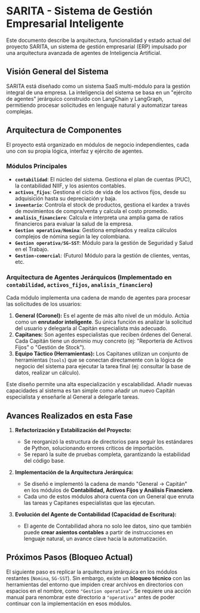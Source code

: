 # SARITA - Sistema de Gestión Empresarial Inteligente

Este documento describe la arquitectura, funcionalidad y estado actual del proyecto SARITA, un sistema de gestión empresarial (ERP) impulsado por una arquitectura avanzada de agentes de Inteligencia Artificial.

## Visión General del Sistema

SARITA está diseñado como un sistema SaaS multi-módulo para la gestión integral de una empresa. La inteligencia del sistema se basa en un "ejército de agentes" jerárquico construido con LangChain y LangGraph, permitiendo procesar solicitudes en lenguaje natural y automatizar tareas complejas.

## Arquitectura de Componentes

El proyecto está organizado en módulos de negocio independientes, cada uno con su propia lógica, interfaz y ejército de agentes.

### Módulos Principales
*   **`contabilidad`**: El núcleo del sistema. Gestiona el plan de cuentas (PUC), la contabilidad NIIF, y los asientos contables.
*   **`activos_fijos`**: Gestiona el ciclo de vida de los activos fijos, desde su adquisición hasta su depreciación y baja.
*   **`inventario`**: Controla el stock de productos, gestiona el kardex a través de movimientos de compra/venta y calcula el costo promedio.
*   **`analisis_financiero`**: Calcula e interpreta una amplia gama de ratios financieros para evaluar la salud de la empresa.
*   **`Gestion operativa/Nomina`**: Gestiona empleados y realiza cálculos complejos de nómina según la ley colombiana.
*   **`Gestion operativa/SG-SST`**: Módulo para la gestión de Seguridad y Salud en el Trabajo.
*   **`Gestion-comercial`**: (Futuro) Módulo para la gestión de clientes, ventas, etc.

### Arquitectura de Agentes Jerárquicos (Implementado en `contabilidad`, `activos_fijos`, `analisis_financiero`)

Cada módulo implementa una cadena de mando de agentes para procesar las solicitudes de los usuarios:

1.  **General (Coronel):** Es el agente de más alto nivel de un módulo. Actúa como un **enrutador inteligente**. Su única función es analizar la solicitud del usuario y delegarla al Capitán especialista más adecuado.
2.  **Capitanes:** Son agentes especialistas que reciben órdenes del General. Cada Capitán tiene un dominio muy concreto (ej: "Reportería de Activos Fijos" o "Gestión de Stock").
3.  **Equipo Táctico (Herramientas):** Los Capitanes utilizan un conjunto de herramientas (`tools`) que se conectan directamente con la lógica de negocio del sistema para ejecutar la tarea final (ej: consultar la base de datos, realizar un cálculo).

Este diseño permite una alta especialización y escalabilidad. Añadir nuevas capacidades al sistema es tan simple como añadir un nuevo Capitán especialista y enseñarle al General a delegarle tareas.

## Avances Realizados en esta Fase

1.  **Refactorización y Estabilización del Proyecto:**
    *   Se reorganizó la estructura de directorios para seguir los estándares de Python, solucionando errores críticos de importación.
    *   Se reparó la suite de pruebas completa, garantizando la estabilidad del código base.

2.  **Implementación de la Arquitectura Jerárquica:**
    *   Se diseñó e implementó la cadena de mando "General -> Capitán" en los módulos de **Contabilidad, Activos Fijos y Análisis Financiero**.
    *   Cada uno de estos módulos ahora cuenta con un General que enruta las tareas y Capitanes especialistas que las ejecutan.

3.  **Evolución del Agente de Contabilidad (Capacidad de Escritura):**
    *   El agente de Contabilidad ahora no solo lee datos, sino que también puede **crear asientos contables** a partir de instrucciones en lenguaje natural, un avance clave hacia la automatización.

## Próximos Pasos (Bloqueo Actual)

El siguiente paso es replicar la arquitectura jerárquica en los módulos restantes (`Nomina`, `SG-SST`). Sin embargo, existe un **bloqueo técnico** con las herramientas del entorno que impiden crear archivos en directorios con espacios en el nombre, como `"Gestion operativa"`. Se requiere una acción manual para renombrar este directorio a `"operativa"` antes de poder continuar con la implementación en esos módulos.
